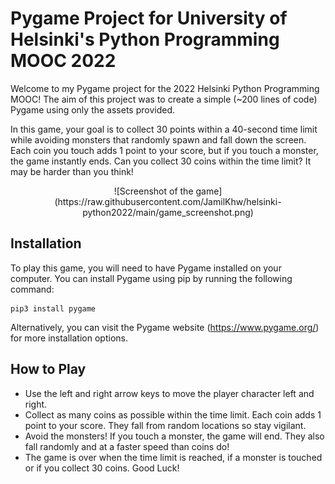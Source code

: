 # Pygame Project for University of Helsinki's Python Programming MOOC 2022

Welcome to my Pygame project for the 2022 Helsinki Python Programming MOOC! The aim of this project was to create a simple (~200 lines of code) Pygame using only the assets provided.

In this game, your goal is to collect 30 points within a 40-second time limit while avoiding monsters that randomly spawn and fall down the screen. Each coin you touch adds 1 point to your score, but if you touch a monster, the game instantly ends. Can you collect 30 coins within the time limit? It may be harder than you think!

<div style="text-align:center">
  ![Screenshot of the game](https://raw.githubusercontent.com/JamilKhw/helsinki-python2022/main/game_screenshot.png)
</div>


## Installation

To play this game, you will need to have Pygame installed on your computer. You can install Pygame using pip by running the following command:

```console
pip3 install pygame
```

Alternatively, you can visit the Pygame website (https://www.pygame.org/) for more installation options.

## How to Play

- Use the left and right arrow keys to move the player character left and right.
- Collect as many coins as possible within the time limit. Each coin adds 1 point to your score. They fall from random locations so stay vigilant.
- Avoid the monsters! If you touch a monster, the game will end. They also fall randomly and at a faster speed than coins do!
- The game is over when the time limit is reached, if a monster is touched or if you collect 30 coins. Good Luck!